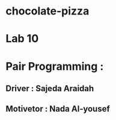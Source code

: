 # chocolate-pizza
# Lab 10 
# Pair Programming :
## Driver : Sajeda Araidah 
## Motivetor : Nada Al-yousef 
